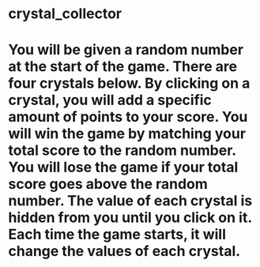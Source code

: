 # crystal_collector

# You will be given a random number at the start of the game. There are four crystals below. By clicking on a crystal, you will add a specific amount of points to your score. You will win the game by matching your total score to the random number. You will lose the game if your total score goes above the random number. The value of each crystal is hidden from you until you click on it. Each time the game starts, it will change the values of each crystal.
